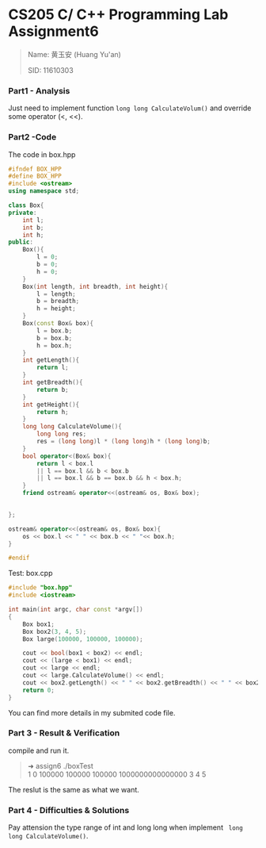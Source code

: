 # CS205 C/ C++ Programming Lab Assignment6

>Name: 黄玉安 (Huang Yu'an)
>
>SID: 11610303

### Part1 - Analysis

Just need to implement function `long long CalculateVolum()` and override some operator (<, <<).



### Part2 -Code

The code in box.hpp

```c++
#ifndef BOX_HPP
#define BOX_HPP
#include <ostream>
using namespace std;

class Box{
private:
    int l;
    int b;
    int h;
public:
    Box(){
        l = 0;
        b = 0;
        h = 0;
    }
    Box(int length, int breadth, int height){
        l = length;
        b = breadth;
        h = height;
    }
    Box(const Box& box){
        l = box.b;
        b = box.b;
        h = box.h;
    }
    int getLength(){
        return l;
    }
    int getBreadth(){
        return b;
    }
    int getHeight(){
        return h;
    }
    long long CalculateVolume(){
        long long res;
        res = (long long)l * (long long)h * (long long)b;
    }
    bool operator<(Box& box){
        return l < box.l 
        || l == box.l && b < box.b
        || l == box.l && b == box.b && h < box.h;
    }
    friend ostream& operator<<(ostream& os, Box& box);

  
};

ostream& operator<<(ostream& os, Box& box){
    os << box.l << " " << box.b << " "<< box.h;
}

#endif
```

Test: box.cpp

```c++
#include "box.hpp"
#include <iostream>

int main(int argc, char const *argv[])
{
    Box box1;
    Box box2(3, 4, 5);
    Box large(100000, 100000, 100000);

    cout << bool(box1 < box2) << endl;
    cout << (large < box1) << endl;
    cout << large << endl;
    cout << large.CalculateVolume() << endl;
    cout << box2.getLength() << " " << box2.getBreadth() << " " << box2.getHeight() << endl;
    return 0;
}

```



You can find more details in my submited code file.

### Part 3 - Result & Verification

compile and run it.

>➜  assign6 ./boxTest             
>1
>0
>100000 100000 100000
>1000000000000000
>3 4 5

The reslut is the same as what we want.

### Part 4 - Difficulties & Solutions

Pay attension the type range of int and long long when implement ` long long CalculateVolume()`.

